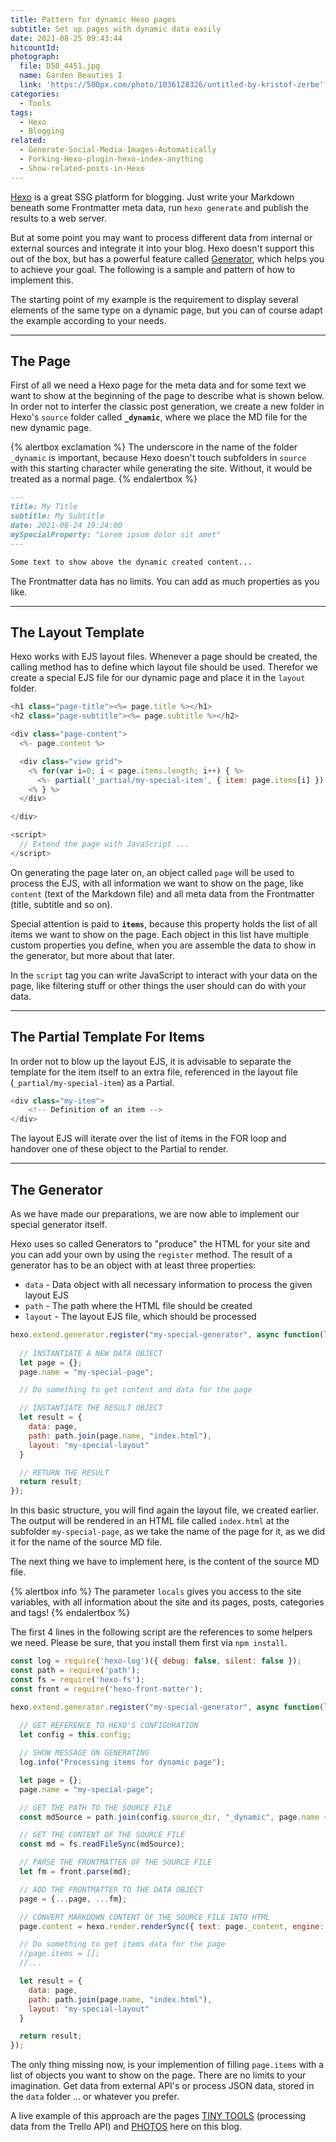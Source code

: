 ```yaml
---
title: Pattern for dynamic Hexo pages
subtitle: Set up pages with dynamic data easily
date: 2021-08-25 09:43:44
hitcountId:
photograph:
  file: D50_4451.jpg
  name: Garden Beauties I
  link: 'https://500px.com/photo/1036128326/untitled-by-kristof-zerbe'
categories:
  - Tools
tags:
  - Hexo
  - Blogging
related:
  - Generate-Social-Media-Images-Automatically
  - Forking-Hexo-plugin-hexo-index-anything
  - Show-related-posts-in-Hexo
---
```


[Hexo](https://hexo.io/) is a great SSG platform for blogging. Just write your Markdown beneath some Frontmatter meta data, run ``hexo generate`` and publish the results to a web server.

But at some point you may want to process different data from internal or external sources and integrate it into your blog. Hexo doesn't support this out of the box, but has a powerful feature called [Generator](https://hexo.io/api/generator.html), which helps you to achieve your goal. The following is a sample and pattern of how to implement this.

The starting point of my example is the requirement to display several elements of the same type on a dynamic page, but you can of course adapt the example according to your needs.

<!-- more -->

---

## The Page

First of all we need a Hexo page for the meta data and for some text we want to show at the beginning of the page to describe what is shown below. In order not to interfer the classic post generation, we create a new folder in Hexo's ``source`` folder called **``_dynamic``**, where we place the MD file for the new dynamic page.

{% alertbox exclamation %}
The underscore in the name of the folder ``_dynamic`` is important, because Hexo doesn't touch subfolders in ``source`` with this starting character while generating the site. Without, it would be treated as a normal page.
{% endalertbox %}

```md ./source/_dynamic/my-special-page.md
---
title: My Title
subtitle: My Subtitle
date: 2021-08-24 19:24:00
mySpecialProperty: "Lorem ipsum dolor sit amet"
---

Some text to show above the dynamic created content...

```

The Frontmatter data has no limits. You can add as much properties as you like.

---

## The Layout Template

Hexo works with EJS layout files. Whenever a page should be created, the calling method has to define which layout file should be used. Therefor we create a special EJS file for our dynamic page and place it in the ``layout`` folder.

```js ./themes/&lt;your-theme&gt;/layout/my-special-layout.ejs
<h1 class="page-title"><%= page.title %></h1>
<h2 class="page-subtitle"><%= page.subtitle %></h2>

<div class="page-content">
  <%- page.content %>

  <div class="view grid">
    <% for(var i=0; i < page.items.length; i++) { %>
      <%- partial('_partial/my-special-item', { item: page.items[i] }) %>
    <% } %>
  </div>  

</div>

<script>
  // Extend the page with JavaScript ...
</script>
```

On generating the page later on, an object called ``page`` will be used to process the EJS, with all information we want to show on the page, like ``content`` (text of the Markdown file) and all meta data from the Frontmatter (title, subtitle and so on).

Special attention is paid to **``items``**, because this property holds the list of all items we want to show on the page. Each object in this list have multiple custom properties you define, when you are assemble the data to show in the generator, but more about that later.

In the ``script`` tag you can write JavaScript to interact with your data on the page, like filtering stuff or other things the user should can do with your data.

---

## The Partial Template For Items

In order not to blow up the layout EJS, it is advisable to separate the template for the item itself to an extra file, referenced in the layout file (``_partial/my-special-item``) as a Partial.

```js ./themes/&lt;your-theme&gt;/layout/_partial/my-special-item.ejs
<div class="my-item">
    <!-- Definition of an item -->
</div>
```

The layout EJS will iterate over the list of items in the FOR loop and handover one of these object to the Partial to render.

---

## The Generator

As we have made our preparations, we are now able to implement our special generator itself.

Hexo uses so called Generators to "produce" the HTML for your site and you can add your own by using the ``register`` method. The result of a generator has to be an object with at least three properties:

* ``data`` - Data object with all necessary information to process the given layout EJS
* ``path`` - The path where the HTML file should be created
* ``layout`` - The layout EJS file, which should be processed

```js ./themes/&lt;your-theme&gt;/scripts/my-special-generator.js
hexo.extend.generator.register("my-special-generator", async function(locals) {
  
  // INSTANTIATE A NEW DATA OBJECT
  let page = {};
  page.name = "my-special-page";

  // Do something to get content and data for the page

  // INSTANTIATE THE RESULT OBJECT
  let result = {
    data: page,
    path: path.join(page.name, "index.html"),
    layout: "my-special-layout"
  }

  // RETURN THE RESULT
  return result;  
});
```

In this basic structure, you will find again the layout file, we created earlier. The output will be rendered in an HTML file called ``index.html`` at the subfolder ``my-special-page``, as we take the name of the page for it, as we did it for the name of the source MD file.

The next thing we have to implement here, is the content of the source MD file.

{% alertbox info %}
The parameter ``locals`` gives you access to the site variables, with all information about the site and its pages, posts, categories and tags!
{% endalertbox %}

The first 4 lines in the following script are the references to some helpers we need. Please be sure, that you install them first via ``npm install``.

```js ./themes/&lt;your-theme&gt;/scripts/my-special-generator.js
const log = require('hexo-log')({ debug: false, silent: false });
const path = require('path');
const fs = require('hexo-fs');
const front = require('hexo-front-matter');

hexo.extend.generator.register("my-special-generator", async function(locals) {
  
  // GET REFERENCE TO HEXO'S CONFIGURATION
  let config = this.config;

  // SHOW MESSAGE ON GENERATING
  log.info("Processing items for dynamic page");

  let page = {};
  page.name = "my-special-page";

  // GET THE PATH TO THE SOURCE FILE
  const mdSource = path.join(config.source_dir, "_dynamic", page.name + ".md");

  // GET THE CONTENT OF THE SOURCE FILE
  const md = fs.readFileSync(mdSource);

  // PARSE THE FRONTMATTER OF THE SOURCE FILE
  let fm = front.parse(md);

  // ADD THE FRONTMATTER TO THE DATA OBJECT
  page = {...page, ...fm};

  // CONVERT MARKDOWN CONTENT OF THE SOURCE FILE INTO HTML
  page.content = hexo.render.renderSync({ text: page._content, engine: 'markdown' });

  // Do something to get items data for the page
  //page.items = [];
  //...

  let result = {
    data: page,
    path: path.join(page.name, "index.html"),
    layout: "my-special-layout"
  }

  return result;  
});
```

The only thing missing now, is your implemention of filling ``page.items`` with a list of objects you want to show on the page. There are no limits to your imagination. Get data from external API's or process JSON data, stored in the ``data`` folder ... or whatever you prefer.

A live example of this approach are the pages [TINY TOOLS](/collections/tiny-tools/) (processing data from the Trello API) and [PHOTOS](/photos) here on this blog.
